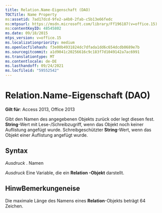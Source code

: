 ```yaml
---
title: Relation.Name-Eigenschaft (DAO)
TOCTitle: Name Property
ms:assetid: 7ad17dcd-9fe2-a4b0-2fab-c5b13e66fedc
ms:mtpsurl: https://msdn.microsoft.com/library/Ff196187(v=office.15)
ms:contentKeyID: 48545802
ms.date: 09/18/2015
mtps_version: v=office.15
ms.localizationpriority: medium
ms.openlocfilehash: f3e00b4931824dc7dfada1dd6c654dcdb0689e7b
ms.sourcegitcommit: a1d9041c20256616c9c183f7d1049142a7ac6991
ms.translationtype: MT
ms.contentlocale: de-DE
ms.lasthandoff: 09/24/2021
ms.locfileid: "59552542"
---
```

# <a name="relationname-property-dao"></a>Relation.Name-Eigenschaft (DAO)


**Gilt für**: Access 2013, Office 2013

Gibt den Namen des angegebenen Objekts zurück oder legt diesen fest. **String**-Wert mit Lese-/Schreibzugriff, wenn das Objekt noch keiner Auflistung angefügt wurde. Schreibgeschützter **String**-Wert, wenn das Objekt einer Auflistung angefügt wurde.

## <a name="syntax"></a>Syntax

*Ausdruck* . Namen

*Ausdruck* Eine Variable, die ein **Relation -Objekt** darstellt.

## <a name="remarks"></a>HinwBemerkungeneise

Die maximale Länge des Namens eines **Relation**-Objekts beträgt 64 Zeichen.

